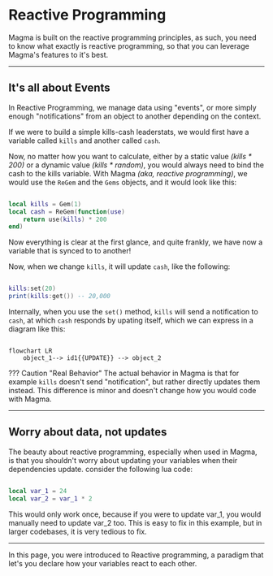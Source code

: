 # **Reactive Programming**
Magma is built on the reactive programming principles, as such, you need to know what exactly is reactive programming, so that you can leverage Magma's features to it's best. 
_______
## **It's all about Events**
In Reactive Programming, we manage data using "events", or more simply enough "notifications" from an object to another depending on the context.

If we were to build a simple kills-cash leaderstats, we would first have a variable called `kills` and another called `cash`. 

Now, no matter how you want to calculate, either by a static value *(kills * 200)* or a dynamic value *(kills * random)*, you would always need to bind the cash to the kills variable. With Magma *(aka, reactive programming)*, we would use the `ReGem` and the `Gems` objects, and it would look like this:

```Lua

local kills = Gem(1)
local cash = ReGem(function(use)
    return use(kills) * 200
end)
```

Now everything is clear at the first glance, and quite frankly, we have now a variable that is synced to to another!

Now, when we change `kills`, it will update `cash`, like the following:

```lua

kills:set(20)
print(kills:get()) -- 20,000
```
Internally, when you use the `set()` method, `kills` will send a notification to `cash`, at which `cash` responds by upating itself, which we can express in a diagram like this:

```mermaid

flowchart LR
    object_1--> id1{{UPDATE}} --> object_2

```

??? Caution "Real Behavior"
    The actual behavior in Magma is that for example `kills` doesn't send "notification", but rather directly updates them instead. This difference is minor and doesn't change how you would code with Magma.



________

## **Worry about data, not updates**
The beauty about reactive programming, especially when used in Magma, is that you shouldn't worry about updating your variables when their dependencies update. consider the following lua code:

```Lua

local var_1 = 24
local var_2 = var_1 * 2
```

This would only work once, because if you were to update var_1, you would manually need to update var_2 too. This is easy to fix in this example, but in larger codebases, it is very tedious to fix.
_______


In  this page, you were introduced to Reactive programming, a paradigm that let's you declare how your variables react to each other.
